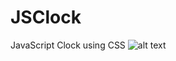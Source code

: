 # JSClock
JavaScript Clock using CSS
![alt text]([http://url/to/img.png](https://github.com/kikiran/JSClock/assets/59505949/4c4037af-59a1-4b44-a326-a1758f5e9c18))

